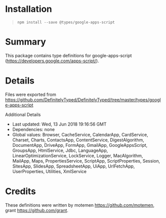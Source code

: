 # Installation
> `npm install --save @types/google-apps-script`

# Summary
This package contains type definitions for google-apps-script (https://developers.google.com/apps-script/).

# Details
Files were exported from https://github.com/DefinitelyTyped/DefinitelyTyped/tree/master/types/google-apps-script

Additional Details
 * Last updated: Wed, 13 Jun 2018 19:16:56 GMT
 * Dependencies: none
 * Global values: Browser, CacheService, CalendarApp, CardService, Charset, Charts, ContactsApp, ContentService, DigestAlgorithm, DocumentApp, DriveApp, FormApp, GmailApp, GoogleAppsScript, GroupsApp, HtmlService, Jdbc, LanguageApp, LinearOptimizationService, LockService, Logger, MacAlgorithm, MailApp, Maps, PropertiesService, ScriptApp, ScriptProperties, Session, SitesApp, SlidesApp, SpreadsheetApp, UiApp, UrlFetchApp, UserProperties, Utilities, XmlService

# Credits
These definitions were written by motemen <https://github.com/motemen>, grant <https://github.com/grant>.
